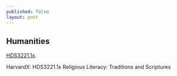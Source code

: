 ```yaml
---
published: false
layout: post
---
```

## Humanities

[HDS3221.1x](https://courses.edx.org/courses/course-v1:HarvardX+HDS3221.1x+1T2016/info). 

HarvardX: HDS3221.1x Religious Literacy: Traditions and Scriptures
